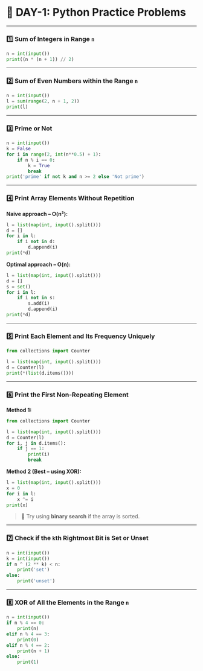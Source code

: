# 📘 DAY-1: Python Practice Problems

---

### 1️⃣ Sum of Integers in Range `n`

```python
n = int(input())
print((n * (n + 1)) // 2)
```

---

### 2️⃣ Sum of Even Numbers within the Range `n`

```python
n = int(input())
l = sum(range(2, n + 1, 2))
print(l)
```

---

### 3️⃣ Prime or Not

```python
n = int(input())
k = False
for i in range(2, int(n**0.5) + 1):
    if n % i == 0:
        k = True
        break
print('prime' if not k and n >= 2 else 'Not prime')
```

---

### 4️⃣ Print Array Elements Without Repetition

**Naive approach – O(n²):**

```python
l = list(map(int, input().split()))
d = []
for i in l:
    if i not in d:
        d.append(i)
print(*d)
```

**Optimal approach – O(n):**

```python
l = list(map(int, input().split()))
d = []
s = set()
for i in l:
    if i not in s:
        s.add(i)
        d.append(i)
print(*d)
```

---

### 5️⃣ Print Each Element and Its Frequency Uniquely

```python
from collections import Counter

l = list(map(int, input().split()))
d = Counter(l)
print(*(list(d.items())))
```

---

### 6️⃣ Print the First Non-Repeating Element

**Method 1:**

```python
from collections import Counter

l = list(map(int, input().split()))
d = Counter(l)
for i, j in d.items():
    if j == 1:
        print(i)
        break
```

**Method 2 (Best – using XOR):**

```python
l = list(map(int, input().split()))
x = 0
for i in l:
    x ^= i
print(x)
```

> 🔎 Try using **binary search** if the array is sorted.

---

### 7️⃣ Check if the `k`th Rightmost Bit is Set or Unset

```python
n = int(input())
k = int(input())
if n ^ (2 ** k) < n:
    print('set')
else:
    print('unset')
```

---

### 8️⃣ XOR of All the Elements in the Range `n`

```python
n = int(input())
if n % 4 == 0:
    print(n)
elif n % 4 == 3:
    print(0)
elif n % 4 == 2:
    print(n + 1)
else:
    print(1)
```
